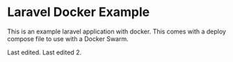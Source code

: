 # Laravel Docker Example

This is an example laravel application with docker.  This comes with a
deploy compose file to use with a Docker Swarm.

Last edited.
Last edited 2.
